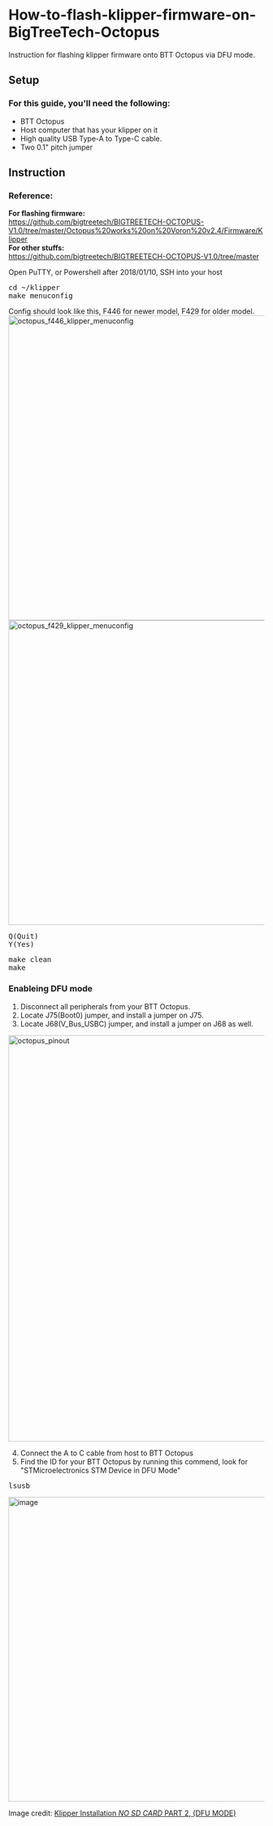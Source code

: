 # How-to-flash-klipper-firmware-on-BigTreeTech-Octopus
Instruction for flashing klipper firmware onto BTT Octopus via DFU mode.

## Setup
### For this guide, you'll need the following: ###

 - BTT Octopus
 - Host computer that has your klipper on it
 - High quality USB Type-A to Type-C cable.
 - Two 0.1" pitch jumper

## Instruction
### Reference:  
**For flashing firmware:**  
https://github.com/bigtreetech/BIGTREETECH-OCTOPUS-V1.0/tree/master/Octopus%20works%20on%20Voron%20v2.4/Firmware/Klipper  
**For other stuffs:**  
https://github.com/bigtreetech/BIGTREETECH-OCTOPUS-V1.0/tree/master

Open PuTTY, or Powershell after 2018/01/10, SSH into your host

<pre>cd ~/klipper 
make menuconfig</pre>

Config should look like this, F446 for newer model, F429 for older model.  
<img width="600" alt="octopus_f446_klipper_menuconfig" src="https://github.com/user-attachments/assets/dbb4b4a6-08f6-4ea4-8f8a-18f928370ba7" />
<img width="600" alt="octopus_f429_klipper_menuconfig" src="https://github.com/user-attachments/assets/1da9a875-9263-4f6e-9b25-51d759406dcc" />


<pre>Q(Quit)
Y(Yes)</pre>

<pre>make clean
make</pre>

### Enableing DFU mode
1. Disconnect all peripherals from your BTT Octopus.  
2. Locate J75(Boot0) jumper, and install a jumper on J75.  
3. Locate J68(V_Bus_USBC) jumper, and install a jumper on J68 as well.  
<img width="800" alt="octopus_pinout" src="https://github.com/user-attachments/assets/544924b4-5281-45a1-aa7d-26993cfd7183" />  

4. Connect the A to C cable from host to BTT Octopus
5. Find the ID for your BTT Octopus by running this commend, look for "STMicroelectronics STM Device in DFU Mode"
<pre>lsusb</pre>
<img width="600" alt="image" src="https://github.com/user-attachments/assets/42805ae0-653d-4c84-a904-48a028467a36" />  

Image credit: [Klipper Installation *NO SD CARD* PART 2, (DFU MODE)](https://youtu.be/NkSNBOTtZ6g?si=veryoF8daVonJYZ4)



